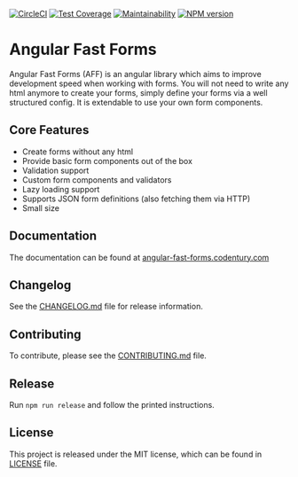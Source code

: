 [![CircleCI](https://dl.circleci.com/status-badge/img/gh/Micky002/angular-fast-forms/tree/master.svg?style=svg&circle-token=5182f3996623125630e7270dd338191f450be391)](https://dl.circleci.com/status-badge/redirect/gh/Micky002/angular-fast-forms/tree/master)
[![Test Coverage](https://api.codeclimate.com/v1/badges/b6d723a21d64300ba914/test_coverage)](https://codeclimate.com/github/Micky002/angular-fast-forms/test_coverage)
[![Maintainability](https://api.codeclimate.com/v1/badges/b6d723a21d64300ba914/maintainability)](https://codeclimate.com/github/Micky002/angular-fast-forms/maintainability)
[![NPM version](https://img.shields.io/npm/v/@ngx-fast-forms/core)](https://badge.fury.io/js/@ngx-fast-forms%2Fcore)

# Angular Fast Forms

Angular Fast Forms (AFF) is an angular library which aims to improve development speed
when working with forms. You will not need to write any html anymore to create your forms,
simply define your forms via a well structured config. It is extendable to use your own
form components.

## Core Features

* Create forms without any html
* Provide basic form components out of the box
* Validation support
* Custom form components and validators
* Lazy loading support
* Supports JSON form definitions (also fetching them via HTTP)
* Small size

## Documentation

The documentation can be found at [angular-fast-forms.codentury.com](https://angular-fast-forms.codentury.com)

## Changelog

See the [CHANGELOG.md](CHANGELOG.md) file for release information.

## Contributing

To contribute, please see the [CONTRIBUTING.md](CONTRIBUTING.md) file.

## Release

Run `npm run release` and follow the printed instructions.

## License

This project is released under the MIT license, which can be found in [LICENSE](LICENSE) file.
